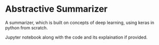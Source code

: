 # Abstractive Summarizer
A summarizer, which is built on concepts of deep learning, using keras in python from scratch.

Jupyter notebook along with the code and its explaination if provided.
